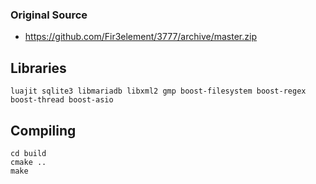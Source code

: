### Original Source
- https://github.com/Fir3element/3777/archive/master.zip

## Libraries
```
luajit sqlite3 libmariadb libxml2 gmp boost-filesystem boost-regex boost-thread boost-asio
```

## Compiling
```
cd build
cmake ..
make
```

